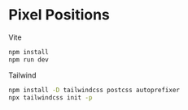 # Pixel Positions

Vite
```sh
npm install
npm run dev
```

Tailwind
```sh
npm install -D tailwindcss postcss autoprefixer
npx tailwindcss init -p
```
